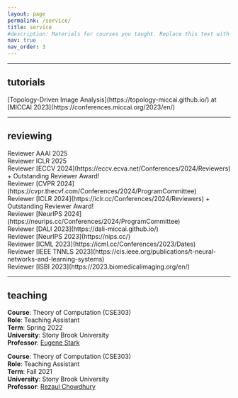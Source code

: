 ```yaml
---
layout: page
permalink: /service/
title: service
#description: Materials for courses you taught. Replace this text with your description.
nav: true
nav_order: 3
---
```

***
<h2>tutorials</h2>
[Topology-Driven Image Analysis](https://topology-miccai.github.io/) at [MICCAI 2023](https://conferences.miccai.org/2023/en/)<br>

***
<h2>reviewing</h2>
Reviewer AAAI 2025 <br>
Reviewer ICLR 2025 <br>
Reviewer [ECCV 2024](https://eccv.ecva.net/Conferences/2024/Reviewers) + Outstanding Reviewer Award! <br>
Reviewer [CVPR 2024](https://cvpr.thecvf.com/Conferences/2024/ProgramCommittee) <br>
Reviewer [ICLR 2024](https://iclr.cc/Conferences/2024/Reviewers) + Outstanding Reviewer Award! <br>
Reviewer [NeurIPS 2024](https://neurips.cc/Conferences/2024/ProgramCommittee) <br>
Reviewer [DALI 2023](https://dali-miccai.github.io/) <br>
Reviewer [NeurIPS 2023](https://nips.cc/) <br>
Reviewer [ICML 2023](https://icml.cc/Conferences/2023/Dates) <br>
Reviewer [IEEE TNNLS 2023](https://cis.ieee.org/publications/t-neural-networks-and-learning-systems) <br>
Reviewer [ISBI 2023](https://2023.biomedicalimaging.org/en/) <br>

***
<h2>teaching</h2>
<b>Course</b>: Theory of Computation (CSE303)<br>
<b>Role</b>: Teaching Assistant<br>
<b>Term</b>: Spring 2022<br>
<b>University</b>: Stony Brook University <br>
<b>Professor</b>:  <a href="http://bsd7.cs.sunysb.edu/~stark/">Eugene Stark</a> <br>

<b>Course</b>: Theory of Computation (CSE303)<br>
<b>Role</b>: Teaching Assistant<br>
<b>Term</b>: Fall 2021<br>
<b>University</b>: Stony Brook University <br>
<b>Professor</b>: <a href="https://www3.cs.stonybrook.edu/~rezaul/">Rezaul Chowdhury</a> <br>
